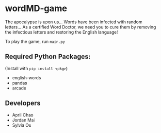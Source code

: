 # wordMD-game
The apocalypse is upon us...
Words have been infected with random letters...
As a certified Word Doctor, we need you to cure them by removing the infectious letters and restoring the English language!

To play the game, run ``main.py``

## Required Python Packages:
(Install with ``pip install <pkg>``)
- english-words
- pandas
- arcade

## Developers
- April Chao
- Jordan Mai
- Sylvia Ou
